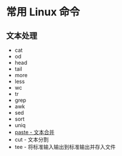 # 常用 Linux 命令

## 文本处理
   - cat
   - od
   - head
   - tail
   - more
   - less
   - wc
   - tr
   - grep
   - awk
   - sed
   - sort
   - uniq
   - [paste - 文本合并](linux_c_programming/cmds/paste.md)
   - cut - 文本分割
   - tee - 将标准输入输出到标准输出并存入文件
   